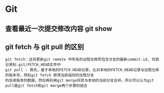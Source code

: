 # Git

## 查看最近一次提交修改内容 git show
## git fetch 与 git pull 的区别

    git fetch：这将更新git remote 中所有的远程仓库所包含分支的最新commit-id, 将其记录到.git/FETCH_HEAD文件中
    git pull : 首先，基于本地的FETCH_HEAD记录，比对本地的FETCH_HEAD记录与远程仓库的版本号，然后git fetch 获得当前指向的远程分支
    的后续版本的数据，然后再利用git merge将其与本地的当前分支合并。所以可以认为git pull是git fetch和git merge两个步骤的结合
